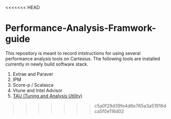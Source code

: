 <<<<<<< HEAD
# Performance-Analysis-Framwork-guide

This repository is meant to record intstructions for using several performance analysis tools on Cartesius. The following tools are installed currently in newly build software stack. 

1. Extrae and Paraver
2. IPM  
3. Score-p / Scalasca 
4. Vtune and Intel Advisor 
5. [TAU (Tuning and Analysis Utility) ](tau/tau_usage.md)


>>>>>>> c5a0f29d39fe4d6e765a3a51916dca5f0e116d02
